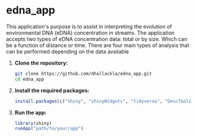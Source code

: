 # edna_app

This application's purpose is to assist in interpreting the evolution of environmental DNA (eDNA) concentration in streams. The application accepts two types of eDNA concentration data: total or by size. Which can be a function of distance or time. There are four main types of analysis that can be performed depending on the data available


1. **Clone the repository:**
    ```sh
    git clone https://github.com/dhallackla/edna_app.git
    cd edna_app
    ```

2. **Install the required packages:**
    ```r
    install.packages(c("shiny", "shinyWidgets", "tidyverse", "DescTools","optimx", "gt","broom", "shinyhelper","ggforce","markdown","ggnewscale","expint", "ggplot2")) 
    ```

3. **Run the app:**
    ```r
    library(shiny)
    runApp("path/to/your/app")
    ```
